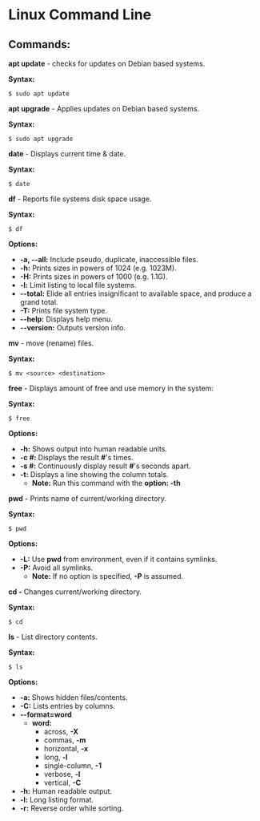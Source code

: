 # Linux Command Line

## Commands:

**apt update** - checks for updates on Debian based systems.

**Syntax:**

`$ sudo apt update`

**apt upgrade** - Applies updates on Debian based systems.

**Syntax:**

`$ sudo apt upgrade`

**date** - Displays current time & date.

**Syntax:**

`$ date`

**df** - Reports file systems disk space usage.

**Syntax:**

`$ df`

**Options:**

* **-a, --all:** Include pseudo, duplicate, inaccessible files.
* **-h:** Prints sizes in powers of 1024 \(e.g. 1023M\).
* **-H:** Prints sizes in powers of 1000 \(e.g. 1.1G\).
* **-l:** Limit listing to local file systems.
* **--total:** Elide all entries insignificant to available space, and produce a grand total.
* **-T:** Prints file system type.
* **--help:** Displays help menu.
* **--version:** Outputs version info.

**mv** - move \(rename\) files.

**Syntax:**

`$ mv <source> <destination>`

**free** - Displays amount of free and use memory in the system:

**Syntax:**

`$ free`

**Options:**

* **-h:** Shows output into human readable units.
* **-c \#:** Displays the result **\#**'s times.
* **-s \#:** Continuously display result **\#**'s seconds apart.
* **-t:** Displays a line showing the column totals.
  * **Note:** Run this command with the **option: -th**  

**pwd** - Prints name of current/working directory.

**Syntax:**

`$ pwd`

**Options:**

* **-L:** Use **pwd** from environment, even if it contains symlinks.
* **-P:** Avoid all symlinks.
  * **Note:** If no option is specified, **-P** is assumed.

**cd -** Changes current/working directory.

**Syntax:**

`$ cd`

**ls** - List directory contents.

**Syntax:**

`$ ls`

**Options:**
* **-a:** Shows hidden files/contents.
* **-C:** Lists entries by columns.
* **--format=word**
  * **word:**
    * across, **-X**
    * commas, **-m**
    * horizontal, **-x**
    * long, **-l**
    * single-column, **-1**
    * verbose, **-l**
    * vertical, **-C**
* **-h:** Human readable output.
* **-l:** Long listing format.
* **-r:** Reverse order while sorting.
